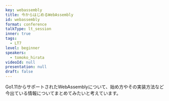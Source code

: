 ```yaml
---
key: webassembly
title: 今からはじめるWebAssembly
id: webassembly
format: conference
talkType: lt_session
inner: true
tags:
  - LT7
level: beginner
speakers:
  - tomoko_hirata
videoId: null
presentation: null
draft: false
---
```

Go1.11からサポートされたWebAssemblyについて、始め方やその実装方法など今出ている情報についてまとめてみたいと考えています。
